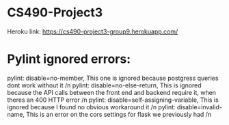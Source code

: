 # CS490-Project3
Heroku link: https://cs490-project3-group9.herokuapp.com/


# Pylint ignored errors:
 pylint: disable=no-member, This one is ignored because postgress queries dont work without it /n
 pylint: disable=no-else-return, This is ignored because the API calls between the front end and backend require it, when theres an 400 HTTP error /n
 pylint: disable=self-assigning-variable, This is ignored because I found no obvious workaround it /n
 pylint: disable=invalid-name, This is an error on the cors settings for flask we previously had /n
